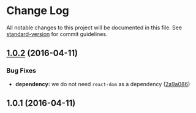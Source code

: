 # Change Log

All notable changes to this project will be documented in this file. See [standard-version](https://github.com/conventional-changelog/standard-version) for commit guidelines.

<a name="1.0.2"></a>
## [1.0.2](https://github.com/emkay/material-ui-table-edit/compare/v1.0.1...v1.0.2) (2016-04-11)


### Bug Fixes

* **dependency:** we do not need `react-dom` as a dependency ([2a9a086](https://github.com/emkay/material-ui-table-edit/commit/2a9a086))



<a name="1.0.1"></a>
## 1.0.1 (2016-04-11)

